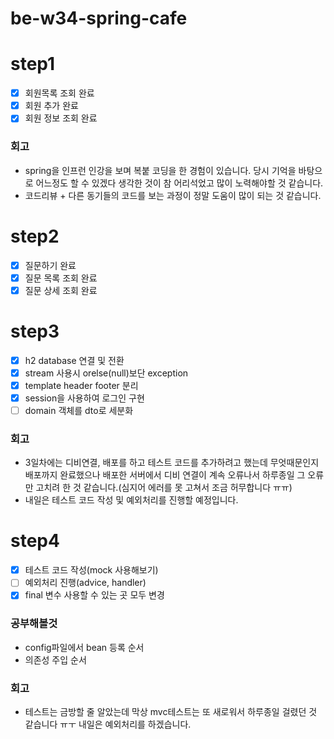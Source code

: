 # be-w34-spring-cafe

# step1
- [x] 회원목록 조회 완료
- [x] 회원 추가 완료
- [x] 회원 정보 조회 완료

### 회고
- spring을 인프런 인강을 보며 복붙 코딩을 한 경험이 있습니다. 당시 기억을 바탕으로 어느정도 할 수 있겠다 생각한 것이 참 어리석었고 많이 노력해야할 것 같습니다.
- 코드리뷰 + 다른 동기들의 코드를 보는 과정이 정말 도움이 많이 되는 것 같습니다.

# step2
- [x] 질문하기 완료
- [x] 질문 목록 조회 완료
- [x] 질문 상세 조회 완료

# step3
- [x] h2 database 연결 및 전환
- [x] stream 사용시 orelse(null)보단 exception
- [x] template header footer 분리
- [x] session을 사용하여 로그인 구현
- [ ] domain 객체를 dto로 세분화

### 회고
- 3일차에는 디비연결, 배포를 하고 테스트 코드를 추가하려고 했는데 무엇때문인지 배포까지 완료했으나 배포한 서버에서 디비 연결이 계속 오류나서 하루종일 그 오류만 고치려 한 것 같습니다.(심지어 에러를 못 고쳐서 조금 허무합니다 ㅠㅠ)
- 내일은 테스트 코드 작성 및 예외처리를 진행할 예정입니다.

# step4
- [x] 테스트 코드 작성(mock 사용해보기)
- [ ] 예외처리 진행(advice, handler)
- [x] final 변수 사용할 수 있는 곳 모두 변경

### 공부해볼것
- config파일에서 bean 등록 순서
- 의존성 주입 순서

### 회고
- 테스트는 금방할 줄 알았는데 막상 mvc테스트는 또 새로워서 하루종일 걸렸던 것 같습니다 ㅠㅜ 내일은 예외처리를 하겠습니다.

